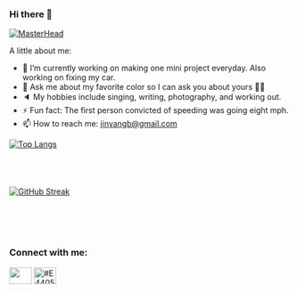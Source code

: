 ### Hi there 👋

[![MasterHead]([Imgur](https://imgur.com/gjIFn2T))]()





<!-- **jinyangb/jinyangb** is a ✨ _special_ ✨ repository because its `README.md` (this file) appears on your GitHub profile. -->

A little about me:

- 🔭 I’m currently working on making one mini project everyday. Also working on fixing my car.
- 💬 Ask me about my favorite color so I can ask you about yours 🙌🏼
- 🔈 My hobbies include singing, writing, photography, and working out.
- ⚡ Fun fact: The first person convicted of speeding was going eight mph.
- 📫 How to reach me: jinyangb@gmail.com





[![Top Langs](https://github-readme-stats.vercel.app/api/top-langs/?username=anuraghazra)](https://github.com/jinyangb/github-readme-stats)
<br/>
<br/>
<br/>
<br/>
<br/>
[![GitHub Streak](https://github-readme-streak-stats.herokuapp.com/?user=jinyangb)](https://git.io/streak-stats)
<br/>
<br/>
<br/>
<br/>
<br/>
<h3 align="left">Connect with me:</h3>
<p align="left">
<a href="your link" target="blank"><img align="center" src="https://cdn.jsdelivr.net/npm/simple-icons@3.0.1/icons/linkedin.svg" alt="" height="30" width="40" /></a>
<a href="your link" target="blank"><img align="center" src="https://cdn.jsdelivr.net/npm/simple-icons@3.0.1/icons/instagram.svg" alt="#E4405F" height="30" width="40" /></a>
</p>
</p>
